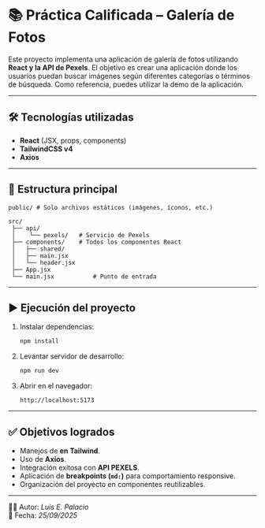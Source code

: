 # 📚 Práctica Calificada – Galería de Fotos

Este proyecto implementa una aplicación de galería de fotos utilizando **React y la API de Pexels**. El objetivo es crear una aplicación donde los usuarios puedan buscar imágenes según diferentes categorías o términos de búsqueda. Como referencia, puedes utilizar la demo de la aplicación.

---

## 🛠️ Tecnologías utilizadas
- **React** (JSX, props, components)
- **TailwindCSS v4**
- **Axios**

---

## 📂 Estructura principal
```
public/ # Solo archivos estáticos (imágenes, íconos, etc.)

src/
 ├── api/ 
 │    └── pexels/   # Servicio de Pexels
 ├── components/    # Todos los componentes React
 │   ├── shared/    
 │   ├── main.jsx
 │   └── header.jsx
 ├── App.jsx
 └── main.jsx           # Punto de entrada

```

---

## ▶️ Ejecución del proyecto
1. Instalar dependencias:
   ```bash
   npm install
   ```
2. Levantar servidor de desarrollo:
   ```bash
   npm run dev
   ```
3. Abrir en el navegador:
   ```
   http://localhost:5173
   ```

---

## ✅ Objetivos logrados
- Manejos de **en Tailwind**.
- Uso de **Axios**.
- Integración exitosa con **API PEXELS**.
- Aplicación de **breakpoints (`md:`)** para comportamiento responsive.
- Organización del proyecto en componentes reutilizables.

---

👨‍💻 Autor: *Luis E. Palacio*  
📅 Fecha: *25/09/2025*
